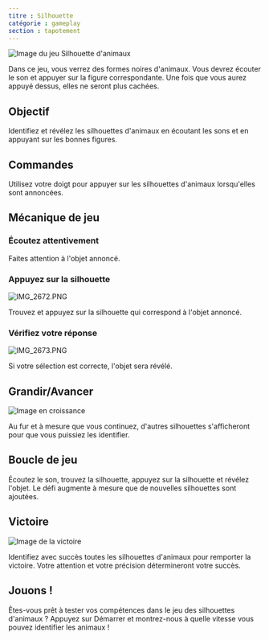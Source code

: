 ```yaml
---
titre : Silhouette
catégorie : gameplay
section : tapotement
---
```

![Image du jeu Silhouette d'animaux](https://help.Studycat.com/hc/article_attachments/34915780007577)

Dans ce jeu, vous verrez des formes noires d'animaux. Vous devrez écouter le son et appuyer sur la figure correspondante. Une fois que vous aurez appuyé dessus, elles ne seront plus cachées.

## Objectif

Identifiez et révélez les silhouettes d'animaux en écoutant les sons et en appuyant sur les bonnes figures.

## Commandes

Utilisez votre doigt pour appuyer sur les silhouettes d'animaux lorsqu'elles sont annoncées.

## Mécanique de jeu

### Écoutez attentivement

Faites attention à l'objet annoncé.

### Appuyez sur la silhouette

![IMG_2672.PNG](https://help.Studycat.com/hc/article_attachments/34785088097433)

Trouvez et appuyez sur la silhouette qui correspond à l'objet annoncé.

### Vérifiez votre réponse

![IMG_2673.PNG](https://help.Studycat.com/hc/article_attachments/34785088100761)

Si votre sélection est correcte, l'objet sera révélé.

## Grandir/Avancer

![Image en croissance](https://help.Studycat.com/hc/article_attachments/34915749569049)

Au fur et à mesure que vous continuez, d'autres silhouettes s'afficheront pour que vous puissiez les identifier.

## Boucle de jeu

Écoutez le son, trouvez la silhouette, appuyez sur la silhouette et révélez l'objet. Le défi augmente à mesure que de nouvelles silhouettes sont ajoutées.

## Victoire

![Image de la victoire](https://help.Studycat.com/hc/article_attachments/34915749571993)

Identifiez avec succès toutes les silhouettes d'animaux pour remporter la victoire. Votre attention et votre précision détermineront votre succès.

## Jouons !

Êtes-vous prêt à tester vos compétences dans le jeu des silhouettes d'animaux ? Appuyez sur Démarrer et montrez-nous à quelle vitesse vous pouvez identifier les animaux !